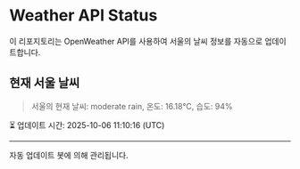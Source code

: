 
# Weather API Status

이 리포지토리는 OpenWeather API를 사용하여 서울의 날씨 정보를 자동으로 업데이트합니다.

## 현재 서울 날씨
> 서울의 현재 날씨: moderate rain, 온도: 16.18°C, 습도: 94%

⏳ 업데이트 시간: 2025-10-06 11:10:16 (UTC)

---
자동 업데이트 봇에 의해 관리됩니다.
